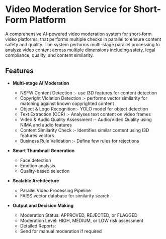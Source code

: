 # Video Moderation Service for Short-Form Platform

A comprehensive AI-powered video moderation system for short-form video platforms, that performs multiple checks in parallel to ensure content safety and quality. The system performs multi-stage parallel processing to analyze video content across multiple dimensions including safety, legal compliance, quality, and content similarity.
## Features

- **Multi-stage AI Moderation**
  - NSFW Content Detection :- use I3D features for content detection
  - Copyright Violation Detection :- performs vector similarity for matching against known copyrighted content
  - Object & Logo Recognition:- YOLO model for object detection
  - Text Extraction (OCR) :- Analyses text content on video frames
  - Video & Audio Quality Assessment :- Audio/Video Quality using NIMA and audio features
  - Content Similarity Check :- Identifies similar content using I3D features vectors
  - Business Rule Validation :- Define few rules for rejections

- **Smart Thumbnail Generation**
  - Face detection 
  - Emotion analysis
  - Quality-based selection

- **Scalable Architecture**
  - Parallel Video Processing Pipeline
  - FAISS vector database for similarity search
  

- **Output and Decision Making**
  - Moderation Status: APPROVED, REJECTED, or FLAGGED
  - Moderation Level: HIGH, MEDIUM, or LOW risk assessment
  - Detailed Reports:
  - Send for manual moderation if required

